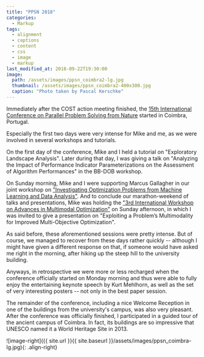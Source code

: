 ```yaml
---
title: "PPSN 2018"
categories:
  - Markup
tags:
  - alignment
  - captions
  - content
  - css
  - image
  - markup
last_modified_at: 2018-09-22T19:30:00
image: 
  path: /assets/images/ppsn_coimbra2-lg.jpg
  thumbnail: /assets/images/ppsn_coimbra2-400x300.jpg
  caption: "Photo taken by Pascal Kerschke"
---
```


Immediately after the COST action meeting finished, the [15th International Conference on Parallel Problem Solving from Nature](http://ppsn2018.dei.uc.pt/) started in Coimbra, Portugal.

Especially the first two days were very intense for Mike and me, as we were involved in several workshops and tutorials.

On the first day of the conference, Mike and I held a tutorial on "Exploratory Landscape Analysis". Later during that day, I was giving a talk on "Analyzing the Impact of Performance Indicator Parameterizations on the Assessment of Algorithm Performances" in the BB-DOB workshop.

On Sunday morning, Mike and I were supporting Marcus Gallagher in our joint workshop on ["Investigating Optimization Problems from Machine Learning and Data Analysis"](https://sites.google.com/view/optml-ppsn18/home). And to conclude our marathon-weekend of talks and presentations, Mike was holding the ["3rd International Workshop on Advances in Multimodal Optimization"](http://www.epitropakis.co.uk/ppsn2018-niching/) on Sunday afternoon, in which I was invited to give a presentation on "Exploiting a Problem’s Multimodality for Improved Multi-Objective Optimization".

As said before, these aforementioned sessions were pretty intense. But of course, we managed to recover from these days rather quickly -- although I might have given a different response on that, if someone would have asked me right in the morning, after hiking up the steep hill to the university building.

Anyways, in retrospective we were more or less recharged when the conference officially started on Monday morning and thus were able to fully enjoy the entertaining keynote speech by Kurt Mehlhorn, as well as the set of very interesting posters -- not only in the best paper session.

The remainder of the conference, including a nice Welcome Reception in one of the buildings from the university's campus, was also very pleasant. After the conference was officially finished, I participated in a guided tour of the ancient campus of Coimbra. In fact, its buildings are so impressive that UNESCO named it a World Heritage Site in 2013.

![image-right]({{ site.url }}{{ site.baseurl }}/assets/images/ppsn_coimbra-lg.jpg){: .align-right}